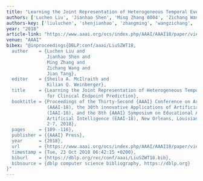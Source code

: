 ```yaml
---
title: "Learning the Joint Representation of Heterogeneous Temporal Events for Clinical Endpoint Prediction"
authors: ['Luchen Liu', 'Jianhao Shen', 'Ming Zhang 0004', 'Zichang Wang', 'Jian Tang']
authors-key: ['liuluchen', 'shenjianhao', 'zhangming', 'wangzichang', 'tangjian']
year: "2018"
article-link: "https://www.aaai.org/ocs/index.php/AAAI/AAAI18/paper/view/17085"
venue: "AAAI"
bibex: "@inproceedings{DBLP:conf/aaai/LiuSZWT18,
  author    = {Luchen Liu and
               Jianhao Shen and
               Ming Zhang and
               Zichang Wang and
               Jian Tang},
  editor    = {Sheila A. McIlraith and
               Kilian Q. Weinberger},
  title     = {Learning the Joint Representation of Heterogeneous Temporal Events
               for Clinical Endpoint Prediction},
  booktitle = {Proceedings of the Thirty-Second {AAAI} Conference on Artificial Intelligence,
               (AAAI-18), the 30th innovative Applications of Artificial Intelligence
               (IAAI-18), and the 8th {AAAI} Symposium on Educational Advances in
               Artificial Intelligence (EAAI-18), New Orleans, Louisiana, USA, February
               2-7, 2018},
  pages     = {109--116},
  publisher = {{AAAI} Press},
  year      = {2018},
  url       = {https://www.aaai.org/ocs/index.php/AAAI/AAAI18/paper/view/17085},
  timestamp = {Tue, 23 Oct 2018 06:42:15 +0200},
  biburl    = {https://dblp.org/rec/conf/aaai/LiuSZWT18.bib},
  bibsource = {dblp computer science bibliography, https://dblp.org}
}"
---
```

